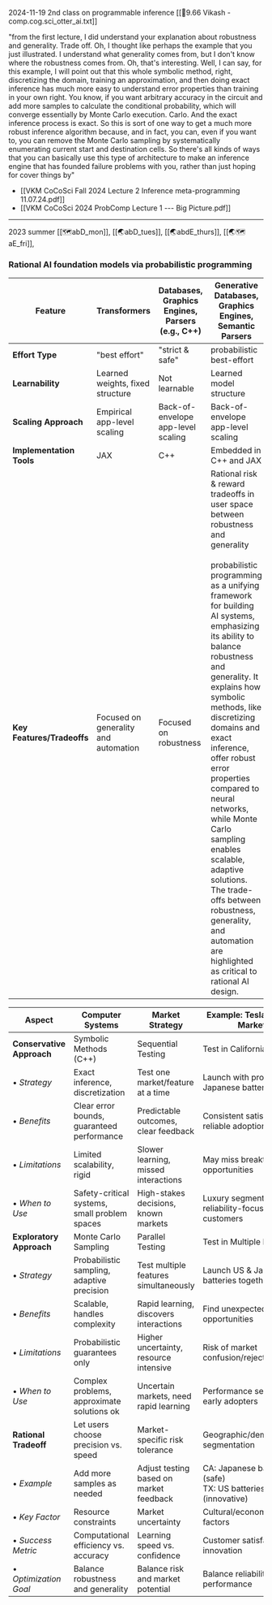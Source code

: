 


2024-11-19
2nd class on programmable inference [[🧠9.66 Vikash - comp.cog.sci_otter_ai.txt]]

"from the first lecture, I did understand your explanation about robustness and generality. Trade off. Oh, I thought like perhaps the example that you just illustrated. I understand what generality comes from, but I don't know where the robustness comes from. Oh, that's interesting. Well, I can say, for this example, I will point out that this whole symbolic method, right, discretizing the domain, training an approximation, and then doing exact inference has much more easy to understand error properties than training in your own right. You know, if you want arbitrary accuracy in the circuit and add more samples to calculate the conditional probability, which will converge essentially by Monte Carlo execution. Carlo. And the exact inference process is exact. So this is sort of one way to get a much more robust inference algorithm because, and in fact, you can, even if you want to, you can remove the Monte Carlo sampling by systematically enumerating current start and destination cells. So there's all kinds of ways that you can basically use this type of architecture to make an inference engine that has founded failure problems with you, rather than just hoping for cover things by"

- [[VKM CoCoSci Fall 2024 Lecture 2 Inference meta-programming 11.07.24.pdf]]
- [[VKM CoCoSci 2024 ProbComp Lecture 1 --- Big Picture.pdf]]

---
2023 summer
[[🗺️abD_mon]], [[🌏abD_tues]], [[🌏abdE_thurs]], [[🌏🗺️aE_fri]], 
### Rational AI foundation models via probabilistic programming

| Feature                    | Transformers                         | Databases, Graphics Engines, Parsers (e.g., C++) | Generative Databases, Graphics Engines, Semantic Parsers                                                                                                                                                                                                                                                                                                                                                                                                                                                                                                           |
| -------------------------- | ------------------------------------ | ------------------------------------------------ | ------------------------------------------------------------------------------------------------------------------------------------------------------------------------------------------------------------------------------------------------------------------------------------------------------------------------------------------------------------------------------------------------------------------------------------------------------------------------------------------------------------------------------------------------------------------ |
| **Effort Type**            | "best effort"                        | "strict & safe"                                  | probabilistic best-effort                                                                                                                                                                                                                                                                                                                                                                                                                                                                                                                                          |
| **Learnability**           | Learned weights, fixed structure     | Not learnable                                    | Learned model structure                                                                                                                                                                                                                                                                                                                                                                                                                                                                                                                                            |
| **Scaling Approach**       | Empirical app-level scaling          | Back-of-envelope app-level scaling               | Back-of-envelope app-level scaling                                                                                                                                                                                                                                                                                                                                                                                                                                                                                                                                 |
| **Implementation Tools**   | JAX                                  | C++                                              | Embedded in C++ and JAX                                                                                                                                                                                                                                                                                                                                                                                                                                                                                                                                            |
| **Key Features/Tradeoffs** | Focused on generality and automation | Focused on robustness                            | Rational risk & reward tradeoffs in user space between robustness and generality<br><br>probabilistic programming as a unifying framework for building AI systems, emphasizing its ability to balance robustness and generality. It explains how symbolic methods, like discretizing domains and exact inference, offer robust error properties compared to neural networks, while Monte Carlo sampling enables scalable, adaptive solutions. The trade-offs between robustness, generality, and automation are highlighted as critical to rational AI design.<br> |



| Aspect                    | Computer Systems                              | Market Strategy                         | Example: Tesla Battery Market                                  |
| ------------------------- | --------------------------------------------- | --------------------------------------- | -------------------------------------------------------------- |
| **Conservative Approach** | Symbolic Methods (C++)                        | Sequential Testing                      | Test in California First                                       |
| • *Strategy*              | Exact inference, discretization               | Test one market/feature at a time       | Launch with proven Japanese batteries                          |
| • *Benefits*              | Clear error bounds, guaranteed performance    | Predictable outcomes, clear feedback    | Consistent satisfaction, reliable adoption                     |
| • *Limitations*           | Limited scalability, rigid                    | Slower learning, missed interactions    | May miss breakthrough opportunities                            |
| • *When to Use*           | Safety-critical systems, small problem spaces | High-stakes decisions, known markets    | Luxury segment, reliability-focused customers                  |
| **Exploratory Approach**  | Monte Carlo Sampling                          | Parallel Testing                        | Test in Multiple Markets                                       |
| • *Strategy*              | Probabilistic sampling, adaptive precision    | Test multiple features simultaneously   | Launch US & Japanese batteries together                        |
| • *Benefits*              | Scalable, handles complexity                  | Rapid learning, discovers interactions  | Find unexpected market opportunities                           |
| • *Limitations*           | Probabilistic guarantees only                 | Higher uncertainty, resource intensive  | Risk of market confusion/rejection                             |
| • *When to Use*           | Complex problems, approximate solutions ok    | Uncertain markets, need rapid learning  | Performance segments, early adopters                           |
| **Rational Tradeoff**     | Let users choose precision vs. speed          | Market-specific risk tolerance          | Geographic/demographic segmentation                            |
| • *Example*               | Add more samples as needed                    | Adjust testing based on market feedback | CA: Japanese batteries (safe)<br>TX: US batteries (innovative) |
| • *Key Factor*            | Resource constraints                          | Market uncertainty                      | Cultural/economic factors                                      |
| • *Success Metric*        | Computational efficiency vs. accuracy         | Learning speed vs. confidence           | Customer satisfaction vs. innovation                           |
| • *Optimization Goal*     | Balance robustness and generality             | Balance risk and market potential       | Balance reliability and performance                            |